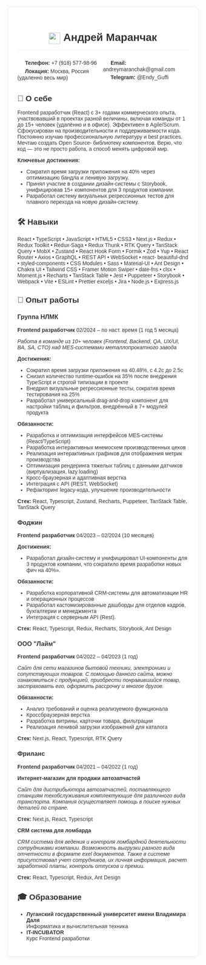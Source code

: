 <div style="background-color: white; padding: 25px; border-radius: 8px; border: 1px solid #eee; box-shadow: 0 2px 10px rgba(0,0,0,0.05); font-family: Arial, sans-serif; color: #333; max-width: 800px; margin: 0 auto;">

<h1 align="center" style="border-bottom: 2px solid #f5f5f5; padding-bottom: 15px; margin-bottom: 20px;">
  <img src="https://img.icons8.com/fluency/48/000000/resume.png" width="30" style="vertical-align: middle;"/>
  Андрей Маранчак
</h1>

<div style="display: flex; justify-content: space-between; margin-bottom: 20px; flex-wrap: wrap;">
  <div style="flex: 1; min-width: 200px;">
    <p style="margin: 5px 0;">
      <img src="https://img.icons8.com/ios-filled/16/555555/phone.png" width="16" style="vertical-align: middle;"/>
      <strong>Телефон:</strong> +7 (918) 577-98-96
    </p>
    <p style="margin: 5px 0;">
      <img src="https://img.icons8.com/ios-filled/16/555555/marker.png" width="16" style="vertical-align: middle;"/>
      <strong>Локация:</strong> Москва, Россия (удаленно весь мир)
    </p>
  </div>
  <div style="flex: 1; min-width: 200px;">
    <p style="margin: 5px 0;">
      <img src="https://img.icons8.com/ios-filled/16/555555/email.png" width="16" style="vertical-align: middle;"/>
      <strong>Email:</strong> andreymaranchak@gmail.com
    </p>
    <p style="margin: 5px 0;">
      <img src="https://img.icons8.com/ios-filled/16/555555/telegram-app.png" width="16" style="vertical-align: middle;"/>
      <strong>Telegram:</strong> @Endy_Guffi
    </p>
  </div>
</div>

## 🚀 О себе
Frontend разработчик (React) с 3+ годами коммерческого опыта, участвовавший в проектах разной величины, включая команды
от 1 до 15+ человек (удалённо и в офисе). Эффективен в Agile/Scrum. Сфокусирован на производительности и
поддерживаемости кода. Постоянно изучаю профессиональную литературу и best practices. Мечтаю создать Open Source-
библиотеку компонентов. Верю, что код — это не просто работа, а способ менять цифровой мир.

**Ключевые достижения:**
- Сократил время загрузки приложения на 40% через оптимизацию бандла и ленивую загрузку.
- Принял участие в создании дизайн-системы с Storybook, унифицировав 15+ компонентов для 3 продуктов компании.
- Разработал систему визуальных регрессионных тестов для плавного перехода на новую дизайн-систему.

## 🛠 Навыки
React • TypeScript • JavaScript • HTML5 • CSS3 • Next.js • Redux • Redux Toolkit • Redux-Saga • Redux Thunk • RTK Query • TanStack
Query • MobX • Zustand • React Hook Form • Formik • Zod • Yup • React Router • Axios • GraphQL • REST API • WebSocket • react-
beautiful-dnd • styled-components • CSS Modules • Sass • Material-UI • Ant Design • Chakra UI • Tailwind CSS • Framer Motion
Swiper • date-fns • clsx • Moment.js • Recharts • TanStack Table • Jest • Puppeteer • Storybook • Webpack • Vite • ESLint • Prettier
exceljs • Jira • Node.js • Express.js

## 💼 Опыт работы

### Группа НЛМК
**Frontend разработчик** 02/2024 – по наст. время (1 год 5 месяца)

_Работа в команде из 10+ человек (Frontend, Backend, QA, UX/UI, BA, SA, CTO) над MES-системами металлопрокатного завода_

**Достижения:**
- Сократил время загрузки приложения на 40.48%, с 4.2с до 2.5с
- Снизил количество runtime-ошибок на 35% после внедрения TypeScript и строгой типизации в проекте
- Внедрил визуальные регрессионные тесты, сократив время тестирования на 25%
- Разработал универсальный drag-and-drop компонент для настройки таблиц и фильтров, внедрённый в 7+ модулей продукта

**Обязанности:**
- Разработка и оптимизация интерфейсов MES-системы (React/TypeScript)
- Разработка интерактивных мнемосхем производственных цехов
- Реализация интерактивных графиков для отображения метрик производства
- Оптимизация рендеринга тяжелых таблиц с данными датчиков (виртуализация, lazy loading)
- Кросс-браузерная и адаптивная верстка
- Интеграция с API (REST, WebSocket)
- Рефакторинг legacy-кода, улучшение производительности

**Стек:** React, Typescript, Zustand, Recharts, Puppeteer, TanStack Table, TanStack Query

### Фоджин
**Frontend разработчик** 04/2023 – 02/2024 (10 месяцев) 

**Достижения:**
- Разработал дизайн-систему и унифицировал UI-компоненты для 3 продуктов компании, что сократило время разработки
новых фич на 40%».

**Обязанности:**
- Разработка корпоративной CRM-системы для автоматизации HR и операционных процессов
- Разработал кастомизированные дашборды для отделов кадров, бухгалтерии и менеджмента
- Интеграция с серверным API (Rest).

**Стек:** React, Typescript, Redux, Recharts, Storybook, Ant Design

### ООО "Лайм"
**Frontend разработчик** 04/2022 – 04/2023 (1 год)

_Сайт для сети магазинов бытовой техники, электроники и сопутствующих товаров. С помощью данного сайта, можно
ознакомиться с продукцией, приобрести понравившийся товар, застраховать его, оформить рассрочку и многое другое._

**Обязанности:**
- Анализ требований и оценка реализуемого функционала
- Кроссбраузерная верстка
- Разработка витрины, карточки товара, фильтрации
- Реализация ленивой загрузки изображений для каталога

**Стек:** Next.js, React, Typescript, RTK Query

### Фриланс
**Frontend разработчик** 04/2021 – 04/2022 (1 год)

**Интернет-магазин для продажи автозапчастей**

_Сайт для дистрибьютора автозапчастей, поставляющего станциям техобслуживания комплектующие для различного вида
транспорта. Компания осуществляет помощь в поиске нужных деталей по стране._

**Стек:** Next.js, React, Typescript

**CRM система для ломбарда**

_CRM система для ведения и контроля ломбардной деятельности сотрудниками компании. Возможность выгрузки разного вида
отчетности в формате exel документов.
Также в системе присутствовал учет сотрудников, их личная информация, расчет заработной платы, контроль отпусков и
премии._

**Стек:** React, Typescript, Redux, Ant Design

## 🎓 Образование
- **Луганский государственный университет имени Владимира Даля**  
  Информатика и вычислительная техника
- **IT-INCUBATOR**  
  Курс Frontend разработки

</div>
